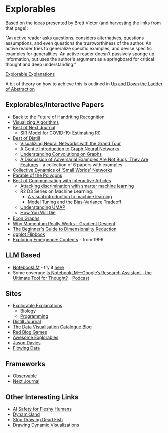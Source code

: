 # Explorables

Based on the ideas presented by Brett Victor (and harvesting the links from that page):

"An active reader asks questions, considers alternatives, questions assumptions, and even questions the trustworthiness of the author. An active reader tries to generalize specific examples, and devise specific examples for generalities. An active reader doesn't passively sponge up information, but uses the author's argument as a springboard for critical thought and deep understanding."

[Explorable Explanations](https://worrydream.com/ExplorableExplanations/)

A bit of theory on how to achieve this is outlined in [Up and Down the Ladder of Abstraction](https://worrydream.com/LadderOfAbstraction/)

## Explorables/Interactive Papers 
* [Back to the Future of Handriting Recognition](https://jackschaedler.github.io/handwriting-recognition/)
* [Visualizing Algorithms](https://bost.ocks.org/mike/algorithms/)
* [Best of Next Journal](https://nextjournal.com/explore)
  * [SIR Model for  COVID-19:  Estimating R0](https://nextjournal.com/berwa/sir-model-for-covid-19-estimating-R_o)
* [Best of Distill](https://distill.pub/)
  * [Visualizing Neural Networks with the Grand Tour](https://distill.pub/2020/grand-tour/)
  * [A Gentle Introduction to Graph Neural Networks](https://distill.pub/2021/gnn-intro/)
  * [Understanding Convolutions on Graphs](https://distill.pub/2021/understanding-gnns/)
  * [A Discussion of Adversarial Examples Are Not Bugs, They Are Features](https://distill.pub/2019/advex-bugs-discussion/) - a collection of 6 papers with examples 
* [Collective Dynamics of 'Small Worlds' Networks](https://worrydream.com/ScientificCommunicationAsSequentialArt/)
* [Parable of the Polygons](https://ncase.me/polygons/)
* [Best of Communicating with Interactive Articles](https://distill.pub/2020/communicating-with-interactive-articles/)
  * [Attacking discrimination with smarter machine learning](https://research.google.com/bigpicture/attacking-discrimination-in-ml/)
  * R2 D3 Series on Machine Learning:
    * [A visual introduction to machine learning](http://www.r2d3.us/visual-intro-to-machine-learning-part-1/)
    * [Model Tuning and the Bias-Variance Tradeoff](http://www.r2d3.us/visual-intro-to-machine-learning-part-2/)
  * [Understanding UMAP](https://pair-code.github.io/understanding-umap/)
  * [How You Will Die](https://flowingdata.com/2016/01/19/how-you-will-die/)
* [Econ Graphs](https://www.econgraphs.org/)
* [Why Momentum Really Works - Gradient Descent](https://distill.pub/2017/momentum/)
* [The Beginner's Guide to Dimensionality Reduction](https://dimensionality-reduction-293e465c2a3443e8941b016d.vercel.app/)
* [ggplot Flipbook](https://evamaerey.github.io/ggplot_flipbook/ggplot_flipbook_xaringan.html#1)
* [Exploring Emergence: Contents](https://www.playfulinvention.com/emergence/contents.html) - from 1996

## LLM Based
* [NotebookLM](https://notebooklm.google/) - try it [here](https://notebooklm.google.com/)
 * Some coverage [Is NotebookLM—Google’s Research
Assistant—the Ultimate Tool for Thought?](https://every.to/chain-of-thought/is-notebooklm-google-s-research-assistant-the-ultimate-tool-for-thought) - [Podcast](https://www.youtube.com/watch?v=8fiiWhma-iA)

## Sites
* [Explorable Explanations](https://explorabl.es/)
  * [Biology](https://explorabl.es/biology/)
  * [Programming](https://explorabl.es/programming/)
* [Distill Journal](https://distill.pub/)
* [The Data Visualisation Catalogue Blog](https://datavizcatalogue.com/blog/)
* [Red Blog Games](https://www.redblobgames.com/)
* [Awesome Explorables](https://github.com/blob42/awesome-explorables)
* [Jason Davies](https://www.jasondavies.com/)
* [Flowing Data](https://flowingdata.com/)

## Frameworks
* [Observable](https://observablehq.com/explore)
* [Next Journal](https://nextjournal.com/)

## Other Interesting Links
* [AI Safety for Fleshy Humans](https://aisafety.dance/)
* [Dynamicland](https://dynamicland.org/)
* [Stop Drawing Dead Fish](https://vimeo.com/64895205)
* [Drawing Dynamic Visualizations](https://vimeo.com/66085662)
